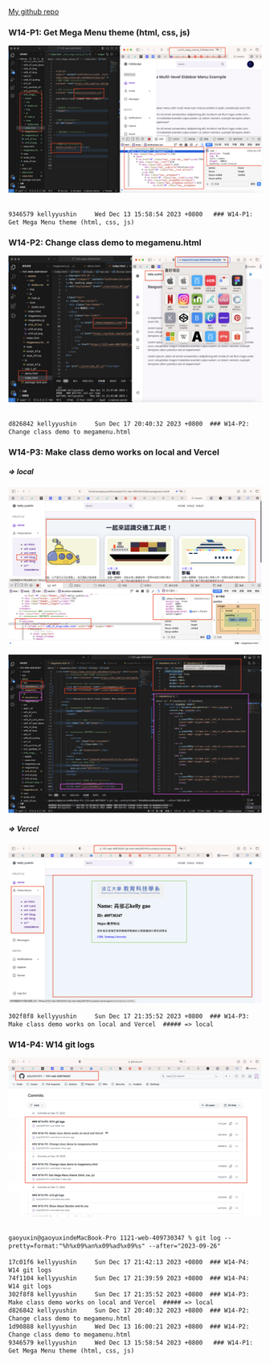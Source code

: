 [My github repo](https://github.com/kelly20011011/1121-web-409730347.git)

 ### W14-P1: Get Mega Menu theme (html, css, js)
![](w14-p1.png)
 
```
9346579 kellyyushin     Wed Dec 13 15:58:54 2023 +0800   ### W14-P1: Get Mega Menu theme (html, css, js)

```
### W14-P2: Change class demo to megamenu.html
![](w14-p2.png)
 
```
d826842 kellyyushin     Sun Dec 17 20:40:32 2023 +0800  ### W14-P2: Change class demo to megamenu.html
```
### W14-P3: Make class demo works on local and Vercel 
##### => local
 
![](w14-p3-1.png)
 
![](w14-p3-2.png)
 
##### => Vercel
 
![](w14-p3-3.png)
 
```
302f8f8 kellyyushin     Sun Dec 17 21:35:52 2023 +0800  ### W14-P3: Make class demo works on local and Vercel  ##### => local
```
### W14-P4: W14 git logs
 
![](w14-p4.png)
 
```
gaoyuxin@gaoyuxindeMacBook-Pro 1121-web-409730347 % git log --pretty=format:"%h%x09%an%x09%ad%x09%s" --after="2023-09-26"

17c01f6 kellyyushin     Sun Dec 17 21:42:13 2023 +0800  ### W14-P4: W14 git logs
74f1104 kellyyushin     Sun Dec 17 21:39:59 2023 +0800  ### W14-P4: W14 git logs
302f8f8 kellyyushin     Sun Dec 17 21:35:52 2023 +0800  ### W14-P3: Make class demo works on local and Vercel  ##### => local
d826842 kellyyushin     Sun Dec 17 20:40:32 2023 +0800  ### W14-P2: Change class demo to megamenu.html
1d90888 kellyyushin     Wed Dec 13 16:00:21 2023 +0800  ### W14-P2: Change class demo to megamenu.html
9346579 kellyyushin     Wed Dec 13 15:58:54 2023 +0800   ### W14-P1: Get Mega Menu theme (html, css, js)

```